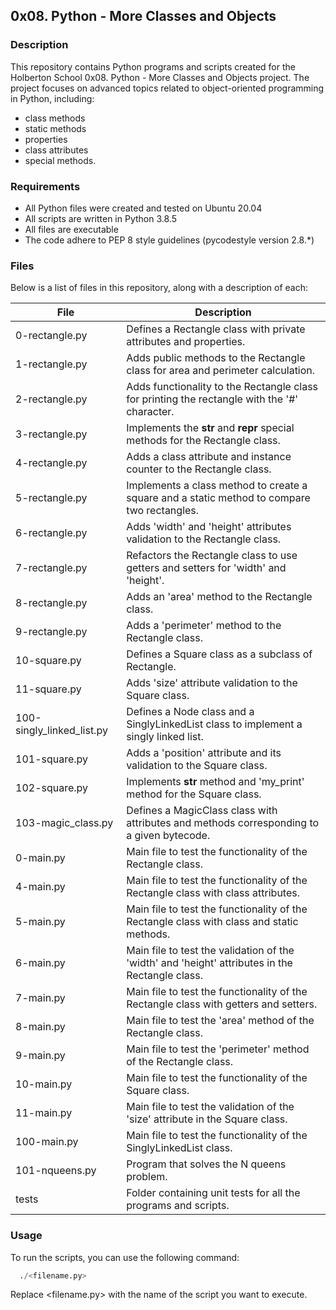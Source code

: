 ## 0x08. Python - More Classes and Objects

### Description
This repository contains Python programs and scripts created for the Holberton School 0x08. Python - More Classes and Objects project. The project focuses on advanced topics related to object-oriented programming in Python, including:
- class methods
- static methods
- properties
- class attributes
- special methods.


### Requirements
- All Python files were created and tested on Ubuntu 20.04
- All scripts are written in Python 3.8.5
- All files are executable
- The code adhere to PEP 8 style guidelines (pycodestyle version 2.8.*)

### Files
Below is a list of files in this repository, along with a description of each:

| File                  | Description                                    |
|-----------------------|------------------------------------------------|
| 0-rectangle.py        | Defines a Rectangle class with private attributes and properties.    |
| 1-rectangle.py        | Adds public methods to the Rectangle class for area and perimeter calculation.  |
| 2-rectangle.py        | Adds functionality to the Rectangle class for printing the rectangle with the '#' character. |
| 3-rectangle.py        | Implements the __str__ and __repr__ special methods for the Rectangle class. |
| 4-rectangle.py        | Adds a class attribute and instance counter to the Rectangle class. |
| 5-rectangle.py        | Implements a class method to create a square and a static method to compare two rectangles. |
| 6-rectangle.py        | Adds 'width' and 'height' attributes validation to the Rectangle class. |
| 7-rectangle.py        | Refactors the Rectangle class to use getters and setters for 'width' and 'height'. |
| 8-rectangle.py        | Adds an 'area' method to the Rectangle class. |
| 9-rectangle.py        | Adds a 'perimeter' method to the Rectangle class. |
| 10-square.py          | Defines a Square class as a subclass of Rectangle. |
| 11-square.py          | Adds 'size' attribute validation to the Square class. |
| 100-singly_linked_list.py   | Defines a Node class and a SinglyLinkedList class to implement a singly linked list. |
| 101-square.py         | Adds a 'position' attribute and its validation to the Square class. |
| 102-square.py         | Implements __str__ method and 'my_print' method for the Square class. |
| 103-magic_class.py    | Defines a MagicClass class with attributes and methods corresponding to a given bytecode. |
| 0-main.py             | Main file to test the functionality of the Rectangle class. |
| 4-main.py             | Main file to test the functionality of the Rectangle class with class attributes. |
| 5-main.py             | Main file to test the functionality of the Rectangle class with class and static methods. |
| 6-main.py             | Main file to test the validation of the 'width' and 'height' attributes in the Rectangle class. |
| 7-main.py             | Main file to test the functionality of the Rectangle class with getters and setters. |
| 8-main.py             | Main file to test the 'area' method of the Rectangle class. |
| 9-main.py             | Main file to test the 'perimeter' method of the Rectangle class. |
| 10-main.py            | Main file to test the functionality of the Square class. |
| 11-main.py            | Main file to test the validation of the 'size' attribute in the Square class. |
| 100-main.py           | Main file to test the functionality of the SinglyLinkedList class. |
| 101-nqueens.py        | Program that solves the N queens problem. |
| tests                | Folder containing unit tests for all the programs and scripts. |

### Usage
To run the scripts, you can use the following command:

```python
  ./<filename.py>
```
Replace <filename.py> with the name of the script you want to execute.

